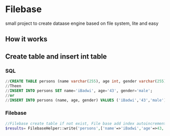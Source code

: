 # Filebase
small project to create dataase engine based on file system, lite and easy

## How it works

## Create table and insert int table
### SQL
```sql
//CREATE TABLE persons (name varchar(255), age int, gender varchar(255));
//Theen
//INSERT INTO persons SET name='iBadwi', age='43', gender='male';
//or
//INSERT INTO persons (name, age, gender) VALUES ('iBadwi','43','male');
```

### Filebase
```php
//Filebase create table if not exist, File base add index autoincrement id if not exist
$results= FilebaseHelper::write('persons',['name'=>'iBadwi','age'=>43,'gender'=>'male']);
```

